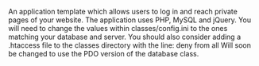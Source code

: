 An application template which allows users to log in and reach private pages of your website. The application uses PHP, MySQL and jQuery. You will need to change the values within classes/config.ini to the ones matching your database and server. You should also consider adding a .htaccess file to the classes directory with the line:
deny from all
Will soon be changed to use the PDO version of the database class.